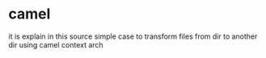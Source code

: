 # camel

it is explain in this source simple case to transform files from dir to another dir using camel context arch
